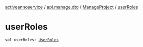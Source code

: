 [activeannoservice](../../index.md) / [api.manage.dto](../index.md) / [ManageProject](index.md) / [userRoles](./user-roles.md)

# userRoles

`val userRoles: `[`UserRoles`](../../project.userroles/-user-roles/index.md)